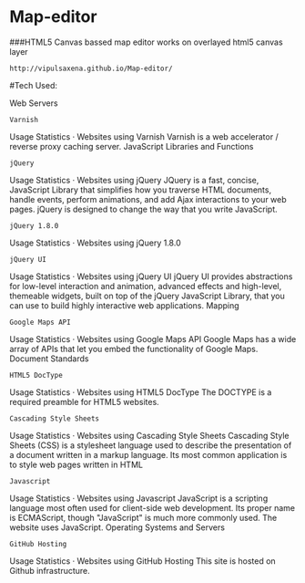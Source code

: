 Map-editor
==========

###HTML5 Canvas bassed map editor works on overlayed html5 canvas layer 

```
http://vipulsaxena.github.io/Map-editor/
```


#Tech Used:

Web Servers
	
	Varnish
Usage Statistics · Websites using Varnish
Varnish is a web accelerator / reverse proxy caching server.
JavaScript Libraries and Functions
	
	jQuery
Usage Statistics · Websites using jQuery
JQuery is a fast, concise, JavaScript Library that simplifies how you traverse HTML documents, handle events, perform animations, and add Ajax interactions to your web pages. jQuery is designed to change the way that you write JavaScript.
	
	jQuery 1.8.0
Usage Statistics · Websites using jQuery 1.8.0
	
	jQuery UI
Usage Statistics · Websites using jQuery UI
jQuery UI provides abstractions for low-level interaction and animation, advanced effects and high-level, themeable widgets, built on top of the jQuery JavaScript Library, that you can use to build highly interactive web applications.
Mapping
	
	Google Maps API
Usage Statistics · Websites using Google Maps API
Google Maps has a wide array of APIs that let you embed the functionality of Google Maps.
Document Standards
	
	HTML5 DocType
Usage Statistics · Websites using HTML5 DocType
The DOCTYPE is a required preamble for HTML5 websites.
	
	Cascading Style Sheets
Usage Statistics · Websites using Cascading Style Sheets
Cascading Style Sheets (CSS) is a stylesheet language used to describe the presentation of a document written in a markup language. Its most common application is to style web pages written in HTML
	
	Javascript
Usage Statistics · Websites using Javascript
JavaScript is a scripting language most often used for client-side web development. Its proper name is ECMAScript, though "JavaScript" is much more commonly used. The website uses JavaScript.
Operating Systems and Servers
	
	GitHub Hosting
Usage Statistics · Websites using GitHub Hosting
This site is hosted on Github infrastructure.
